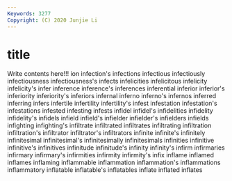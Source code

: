 ```yaml
---
Keywords: 3277
Copyright: (C) 2020 Junjie Li
---
```


# title

Write contents here!!!
ion 
infection's 
infections 
infectious 
infectiously 
infectiousness
infectiousness's 
infects 
infelicities 
infelicitous 
infelicity 
infelicity's 
infer 
inference 
inference's 
inferences
inferential 
inferior 
inferior's 
inferiority 
inferiority's 
inferiors 
infernal 
inferno 
inferno's 
infernos
inferred 
inferring 
infers 
infertile 
infertility 
infertility's 
infest 
infestation 
infestation's 
infestations
infested 
infesting 
infests 
infidel 
infidel's 
infidelities 
infidelity 
infidelity's 
infidels 
infield
infield's 
infielder 
infielder's 
infielders 
infields 
infighting 
infighting's 
infiltrate 
infiltrated 
infiltrates
infiltrating 
infiltration 
infiltration's 
infiltrator 
infiltrator's 
infiltrators 
infinite 
infinite's 
infinitely 
infinitesimal
infinitesimal's 
infinitesimally 
infinitesimals 
infinities 
infinitive 
infinitive's 
infinitives 
infinitude 
infinitude's 
infinity
infinity's 
infirm 
infirmaries 
infirmary 
infirmary's 
infirmities 
infirmity 
infirmity's 
infix 
inflame
inflamed 
inflames 
inflaming 
inflammable 
inflammation 
inflammation's 
inflammations 
inflammatory 
inflatable 
inflatable's
inflatables 
inflate 
inflated 
inflates 
